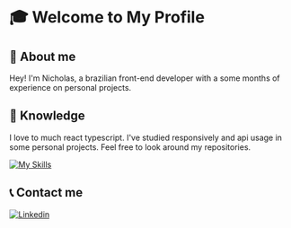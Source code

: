 # 🎓 Welcome to My Profile

## 🧑 About me

Hey! I'm Nicholas, a brazilian front-end developer with a some months of experience on personal projects.

## 🧠 Knowledge

I love to much react typescript.
I've studied responsively and api usage in some personal projects. Feel free to look around my repositories.

[![My Skills](https://skillicons.dev/icons?i=javascript,react,vscode,md,nextjs,tailwind)](https://skillicons.dev)

## 📞 Contact me

[![Linkedin](https://skillicons.dev/icons?i=linkedin,twitter,instagram)](https://linktr.ee/nicholas_goes)
